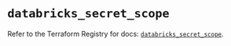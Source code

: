 # `databricks_secret_scope`

Refer to the Terraform Registry for docs: [`databricks_secret_scope`](https://registry.terraform.io/providers/databricks/databricks/1.42.0/docs/resources/secret_scope).
